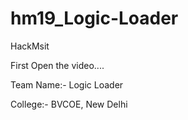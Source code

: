 # hm19_Logic-Loader
HackMsit

First Open the video....

Team Name:- Logic Loader

College:- BVCOE, New Delhi
